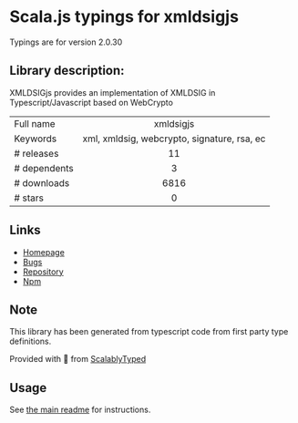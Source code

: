 
# Scala.js typings for xmldsigjs

Typings are for version 2.0.30

## Library description:
XMLDSIGjs provides an implementation of XMLDSIG in Typescript/Javascript based on WebCrypto

|                    |                 |
| ------------------ | :-------------: |
| Full name          | xmldsigjs |
| Keywords           | xml, xmldsig, webcrypto, signature, rsa, ec |
| # releases         | 11 |
| # dependents       | 3 |
| # downloads        | 6816 |
| # stars            | 0 |

## Links
- [Homepage](https://github.com/PeculiarVentures/xadesjs#readme)
- [Bugs](https://github.com/PeculiarVentures/xadesjs/issues)
- [Repository](https://github.com/PeculiarVentures/xadesjs)
- [Npm](https://www.npmjs.com/package/xmldsigjs)
    


## Note
This library has been generated from typescript code from first party type definitions.

Provided with :purple_heart: from [ScalablyTyped](https://github.com/oyvindberg/ScalablyTyped)

## Usage
See [the main readme](../../readme.md) for instructions.


